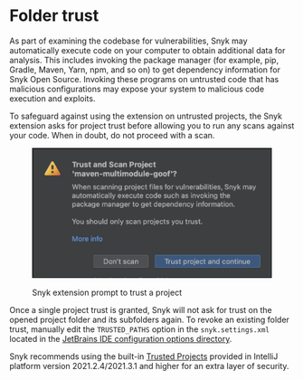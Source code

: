 # Folder trust

As part of examining the codebase for vulnerabilities, Snyk may automatically execute code on your computer to obtain additional data for analysis. This includes invoking the package manager (for example, pip, Gradle, Maven, Yarn, npm, and so on) to get dependency information for Snyk Open Source. Invoking these programs on untrusted code that has malicious configurations may expose your system to malicious code execution and exploits.

To safeguard against using the extension on untrusted projects, the Snyk extension asks for project trust before allowing you to run any scans against your code. When in doubt, do not proceed with a scan.

<figure><img src="../../../.gitbook/assets/modal-dialog copy (1).png" alt="Snyk extension prompt to trust a project"><figcaption><p>Snyk extension prompt to trust a project</p></figcaption></figure>

Once a single project trust is granted, Snyk will not ask for trust on the opened project folder and its subfolders again. To revoke an existing folder trust, manually edit the `TRUSTED_PATHS` option in the `snyk.settings.xml` located in the [JetBrains IDE configuration options directory](https://www.jetbrains.com/help/idea/directories-used-by-the-ide-to-store-settings-caches-plugins-and-logs.html#config-directory).

Snyk recommends using the built-in [Trusted Projects](https://plugins.jetbrains.com/docs/intellij/trusted-projects.html) provided in IntelliJ platform version 2021.2.4/2021.3.1 and higher for an extra layer of security.
